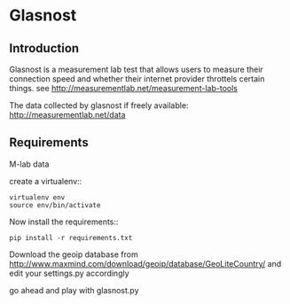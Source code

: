 Glasnost
========

Introduction
------------

Glasnost is a measurement lab test that allows users to measure their
connection speed and whether their internet provider throttels certain
things. see http://measurementlab.net/measurement-lab-tools

The data collected by glasnost if freely available:
http://measurementlab.net/data

Requirements
------------

M-lab data

create a virtualenv::

    virtualenv env
    source env/bin/activate 

Now install the requirements::

    pip install -r requirements.txt

Download the geoip database from http://www.maxmind.com/download/geoip/database/GeoLiteCountry/
and edit your settings.py accordingly

go ahead and play with glasnost.py
